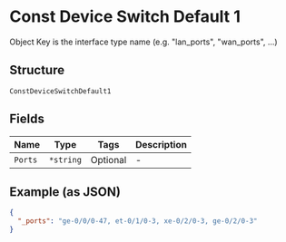
# Const Device Switch Default 1

Object Key is the interface type name (e.g. "lan_ports", "wan_ports", ...)

## Structure

`ConstDeviceSwitchDefault1`

## Fields

| Name | Type | Tags | Description |
|  --- | --- | --- | --- |
| `Ports` | `*string` | Optional | - |

## Example (as JSON)

```json
{
  "_ports": "ge-0/0/0-47, et-0/1/0-3, xe-0/2/0-3, ge-0/2/0-3"
}
```

